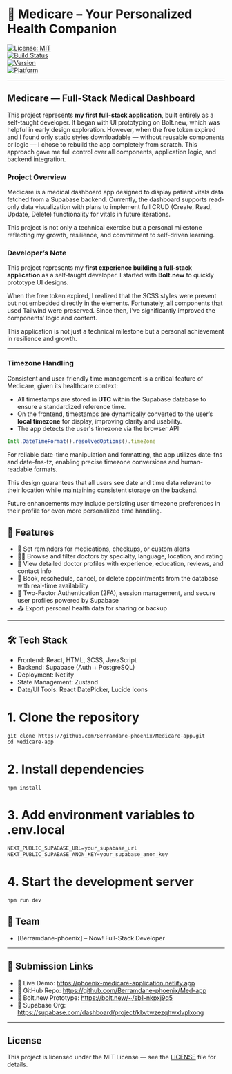 # 💊 Medicare – Your Personalized Health Companion

[![License: MIT](https://img.shields.io/badge/License-MIT-green.svg)](https://opensource.org/licenses/MIT)  
[![Build Status](https://img.shields.io/github/actions/workflow/status/Berramdane-phoenix/Medicare-app/ci.yml?branch=main)](https://github.com/Berramdane-phoenix/Medicare-app/actions)  
[![Version](https://img.shields.io/github/package-json/v/Berramdane-phoenix/Medicare-app)](https://github.com/Berramdane-phoenix/Medicare-app/releases)  
[![Platform](https://img.shields.io/badge/Platform-React-blue)](https://reactjs.org/)

---

## Medicare — Full-Stack Medical Dashboard

This project represents **my first full-stack application**, built entirely as a self-taught developer. It began with UI prototyping on Bolt.new, which was helpful in early design exploration. However, when the free token expired and I found only static styles downloadable — without reusable components or logic — I chose to rebuild the app completely from scratch. This approach gave me full control over all components, application logic, and backend integration.

### Project Overview

Medicare is a medical dashboard app designed to display patient vitals data fetched from a Supabase backend. Currently, the dashboard supports read-only data visualization with plans to implement full CRUD (Create, Read, Update, Delete) functionality for vitals in future iterations.

This project is not only a technical exercise but a personal milestone reflecting my growth, resilience, and commitment to self-driven learning.

### Developer’s Note

This project represents my **first experience building a full-stack application** as a self-taught developer. I started with **Bolt.new** to quickly prototype UI designs.

When the free token expired, I realized that the SCSS styles were present but not embedded directly in the elements. Fortunately, all components that used Tailwind were preserved. Since then, I’ve significantly improved the components’ logic and content.

This application is not just a technical milestone but a personal achievement in resilience and growth.

---

### Timezone Handling

Consistent and user-friendly time management is a critical feature of Medicare, given its healthcare context:

- All timestamps are stored in **UTC** within the Supabase database to ensure a standardized reference time.  
- On the frontend, timestamps are dynamically converted to the user’s **local timezone** for display, improving clarity and usability.  
- The app detects the user's timezone via the browser API:

```js
Intl.DateTimeFormat().resolvedOptions().timeZone
```

For reliable date-time manipulation and formatting, the app utilizes date-fns and date-fns-tz, enabling precise timezone conversions and human-readable formats.

This design guarantees that all users see date and time data relevant to their location while maintaining consistent storage on the backend.

Future enhancements may include persisting user timezone preferences in their profile for even more personalized time handling.

## 🚀 Features

- 💊 Set reminders for medications, checkups, or custom alerts  
- 🧑‍⚕️ Browse and filter doctors by specialty, language, location, and rating  
- 📄 View detailed doctor profiles with experience, education, reviews, and contact info  
- 📅 Book, reschedule, cancel, or delete appointments from the database with real-time availability  
- 🔐 Two-Factor Authentication (2FA), session management, and secure user profiles powered by Supabase  
- 📤 Export personal health data for sharing or backup  

---

## 🛠️ Tech Stack

- Frontend: React, HTML, SCSS, JavaScript  
- Backend: Supabase (Auth + PostgreSQL)  
- Deployment: Netlify  
- State Management: Zustand  
- Date/UI Tools: React DatePicker, Lucide Icons  


# 1. Clone the repository
```
git clone https://github.com/Berramdane-phoenix/Medicare-app.git
cd Medicare-app
```

# 2. Install dependencies
```
npm install
```
# 3. Add environment variables to .env.local
```
NEXT_PUBLIC_SUPABASE_URL=your_supabase_url
NEXT_PUBLIC_SUPABASE_ANON_KEY=your_supabase_anon_key
```
# 4. Start the development server
```
npm run dev
```

## 🧠 Team

- [Berramdane-phoenix] – Now!  Full-Stack Developer

---

## 📎 Submission Links

-  🔗 Live Demo: https://phoenix-medicare-application.netlify.app
- 🔗 GitHub Repo: https://github.com/Berramdane-phoenix/Med-app
- 🔗 Bolt.new Prototype: https://bolt.new/~/sb1-nkpxj9q5  
- 🔗 Supabase Org: https://supabase.com/dashboard/project/kbvtwzezqhwxlvplxong


---

## License

This project is licensed under the MIT License — see the [LICENSE](LICENSE) file for details.
